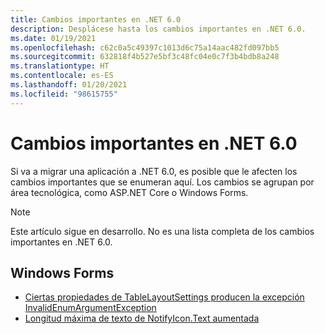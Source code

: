 ```yaml
---
title: Cambios importantes en .NET 6.0
description: Desplácese hasta los cambios importantes en .NET 6.0.
ms.date: 01/19/2021
ms.openlocfilehash: c62c0a5c49397c1013d6c75a14aac482fd097bb5
ms.sourcegitcommit: 632818f4b527e5bf3c48fc04e0c7f3b4bdb8a248
ms.translationtype: HT
ms.contentlocale: es-ES
ms.lasthandoff: 01/20/2021
ms.locfileid: "98615755"
---
```

# <a name="breaking-changes-in-net-60"></a>Cambios importantes en .NET 6.0

Si va a migrar una aplicación a .NET 6.0, es posible que le afecten los cambios importantes que se enumeran aquí. Los cambios se agrupan por área tecnológica, como ASP.NET Core o Windows Forms.

> [!NOTE]
> Este artículo sigue en desarrollo. No es una lista completa de los cambios importantes en .NET 6.0.

## <a name="windows-forms"></a>Windows Forms

- [Ciertas propiedades de TableLayoutSettings producen la excepción InvalidEnumArgumentException](windows-forms/6.0/tablelayoutsettings-apis-throw-invalidenumargumentexception.md)
- [Longitud máxima de texto de NotifyIcon.Text aumentada](windows-forms/6.0/notifyicon-text-max-text-length-increased.md)
